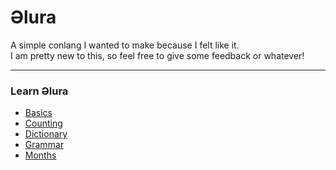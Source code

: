 # Əlura
A simple conlang I wanted to make because I felt like it. <br>
I am pretty new to this, so feel free to give some feedback or whatever!

---

### Learn Əlura
* [Basics](./01-basics.md)
* [Counting](./02-counting.md)
* [Dictionary](./03-dictionary.md)
* [Grammar](./04-grammar.md)
* [Months](./05-months.md)